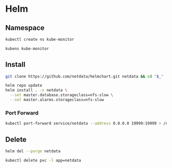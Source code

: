 # Helm

## Namespace

```sh
kubectl create ns kube-monitor
```

```sh
kubens kube-monitor
```

## Install

```sh
git clone https://github.com/netdata/helmchart.git netdata && cd "$_"
```

```sh
helm repo update
helm install . -n netdata \
  --set master.database.storageclass=nfs-slow \
  --set master.alarms.storageclass=nfs-slow
```

### Port Forward

```sh
kubectl port-forward service/netdata --address 0.0.0.0 19999:19999 > /dev/null &
```

## Delete

```sh
helm del --purge netdata
```

```sh
kubectl delete pvc -l app=netdata
```
